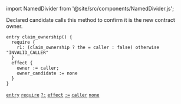 import NamedDivider from '@site/src/components/NamedDivider.js';

Declared candidate calls this method to confirm it is the new contract owner.

<NamedDivider title="Code" width="1.5"/>

```archetype
entry claim_ownership() {
  require {
    r1: (claim_ownership ? the = caller : false) otherwise "INVALID_CALLER"
  }
  effect {
    owner := caller;
    owner_candidate := none
  }
}
```

[`entry`](/docs/reference/declarations/entrypoint#entry) [`require`](/docs/reference/declarations/entrypoint#require) [`?:`](/docs/reference/expressions/controls#a--b--c) [`effect`](/docs/reference/declarations/entrypoint#effect) [`:=`](/docs/reference/instructions/assignment#a--b) [`caller`](/docs/reference/expressions/constants#caller) [`none`](/docs/reference/expressions/builtins#none)
